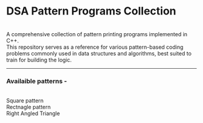 <h1>DSA Pattern Programs Collection</h1> <br> A comprehensive collection of pattern printing programs implemented in C++. <br> This repository serves as a reference for various pattern-based coding problems commonly used in data structures and algorithms, best suited to train for building the logic.
<br> <hr> <h3>Availaible patterns - </h3> <br>
Square pattern <br> Rectnagle pattern <br> Right Angled Triangle

